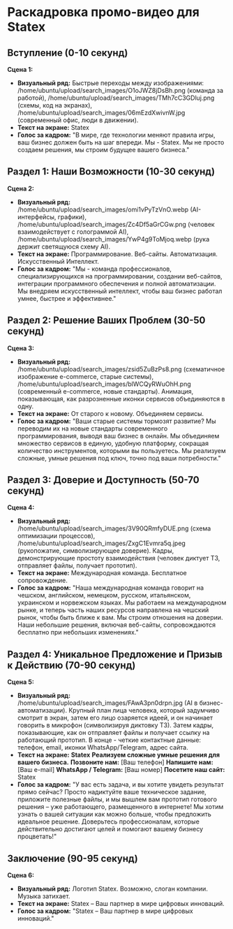 

# Раскадровка промо-видео для Statex

## Вступление (0-10 секунд)

**Сцена 1:**
- **Визуальный ряд:** Быстрые переходы между изображениями: /home/ubuntu/upload/search_images/O1oJWZ8jDsBh.png (команда за работой), /home/ubuntu/upload/search_images/TMh7cC3GDluj.png (схемы, код на экранах), /home/ubuntu/upload/search_images/06mEzdXwivnW.jpg (современный офис, люди в движении).
- **Текст на экране:** Statex
- **Голос за кадром:** "В мире, где технологии меняют правила игры, ваш бизнес должен быть на шаг впереди. Мы - Statex. Мы не просто создаем решения, мы строим будущее вашего бизнеса."

## Раздел 1: Наши Возможности (10-30 секунд)

**Сцена 2:**
- **Визуальный ряд:** /home/ubuntu/upload/search_images/omi1vPyTzVnO.webp (AI-интерфейсы, графики), /home/ubuntu/upload/search_images/Zc4Df5aGrCGw.png (человек взаимодействует с голограммой AI), /home/ubuntu/upload/search_images/YwP4g9ToMjoq.webp (рука держит светящуюся схему AI).
- **Текст на экране:** Программирование. Веб-сайты. Автоматизация. Искусственный Интеллект.
- **Голос за кадром:** "Мы - команда профессионалов, специализирующихся на программировании, создании веб-сайтов, интеграции программного обеспечения и полной автоматизации. Мы внедряем искусственный интеллект, чтобы ваш бизнес работал умнее, быстрее и эффективнее."

## Раздел 2: Решение Ваших Проблем (30-50 секунд)

**Сцена 3:**
- **Визуальный ряд:** /home/ubuntu/upload/search_images/zsid5ZuBzPs8.png (схематичное изображение e-commerce, старые системы), /home/ubuntu/upload/search_images/blWCQyRWuOhH.png (современный e-commerce, новые стандарты). Анимация, показывающая, как разрозненные иконки сервисов объединяются в одну.
- **Текст на экране:** От старого к новому. Объединяем сервисы.
- **Голос за кадром:** "Ваши старые системы тормозят развитие? Мы переводим их на новые стандарты современного программирования, выводя ваш бизнес в онлайн. Мы объединяем множество сервисов в единую, удобную платформу, сокращая количество инструментов, которыми вы пользуетесь. Мы реализуем сложные, умные решения под ключ, точно под ваши потребности."

## Раздел 3: Доверие и Доступность (50-70 секунд)

**Сцена 4:**
- **Визуальный ряд:** /home/ubuntu/upload/search_images/3V90QRmfyDUE.png (схема оптимизации процессов), /home/ubuntu/upload/search_images/ZxgC1Evmra5q.jpeg (рукопожатие, символизирующее доверие). Кадры, демонстрирующие простоту взаимодействия (человек диктует ТЗ, отправляет файлы, получает прототип).
- **Текст на экране:** Международная команда. Бесплатное сопровождение.
- **Голос за кадром:** "Наша международная команда говорит на чешском, английском, немецком, русском, итальянском, украинском и норвежском языках. Мы работаем на международном рынке, и теперь часть наших ресурсов направлена на чешский рынок, чтобы быть ближе к вам. Мы строим отношения на доверии. Наши небольшие решения, включая веб-сайты, сопровождаются бесплатно при небольших изменениях."

## Раздел 4: Уникальное Предложение и Призыв к Действию (70-90 секунд)

**Сцена 5:**
- **Визуальный ряд:** /home/ubuntu/upload/search_images/FAwA3pn0drpn.jpg (AI в бизнес-автоматизации). Крупный план лица человека, который задумчиво смотрит в экран, затем его лицо озаряется идеей, и он начинает говорить в микрофон (символизируя диктовку ТЗ). Затем кадры, показывающие, как он отправляет файлы и получает ссылку на работающий прототип. В конце - четкие контактные данные: телефон, email, иконки WhatsApp/Telegram, адрес сайта.
- **Текст на экране:**
    **Statex**
    **Реализуем сложные умные решения для вашего бизнеса.**
    **Позвоните нам:** [Ваш телефон]
    **Напишите нам:** [Ваш e-mail]
    **WhatsApp / Telegram:** [Ваш номер]
    **Посетите наш сайт:** Statex
- **Голос за кадром:** "У вас есть задача, и вы хотите увидеть результат прямо сейчас? Просто надиктуйте ваше техническое задание, приложите полезные файлы, и мы вышлем вам прототип готового решения – уже работающего, размещенного в интернете! Мы хотим узнать о вашей ситуации как можно больше, чтобы предложить идеальное решение. Доверьтесь профессионалам, которые действительно достигают целей и помогают вашему бизнесу процветать!"

## Заключение (90-95 секунд)

**Сцена 6:**
- **Визуальный ряд:** Логотип Statex. Возможно, слоган компании. Музыка затихает.
- **Текст на экране:** Statex – Ваш партнер в мире цифровых инноваций.
- **Голос за кадром:** "Statex – Ваш партнер в мире цифровых инноваций."


